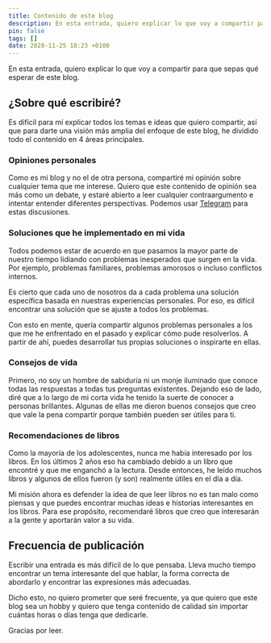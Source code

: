 ```yaml
---
title: Contenido de este blog
description: En esta entrada, quiero explicar lo que voy a compartir para que sepas qué esperar de este blog.
pin: false
tags: []
date: 2020-11-25 18:23 +0100
---
```


En esta entrada, quiero explicar lo que voy a compartir para que sepas qué esperar de este blog.

## ¿Sobre qué escribiré?

Es difícil para mí explicar todos los temas e ideas que quiero compartir, así que para darte una visión más amplia del enfoque de este blog, he dividido todo el contenido en 4 áreas principales.

### Opiniones personales

Como es mi blog y no el de otra persona, compartiré mi opinión sobre cualquier tema que me interese. Quiero que este contenido de opinión sea más como un debate, y estaré abierto a leer cualquier contraargumento e intentar entender diferentes perspectivas. Podemos usar [Telegram](https://t.me/monkeyandres) para estas discusiones.

### Soluciones que he implementado en mi vida

Todos podemos estar de acuerdo en que pasamos la mayor parte de nuestro tiempo lidiando con problemas inesperados que surgen en la vida. Por ejemplo, problemas familiares, problemas amorosos o incluso conflictos internos.

Es cierto que cada uno de nosotros da a cada problema una solución específica basada en nuestras experiencias personales. Por eso, es difícil encontrar una solución que se ajuste a todos los problemas.

Con esto en mente, quería compartir algunos problemas personales a los que me he enfrentado en el pasado y explicar cómo pude resolverlos. A partir de ahí, puedes desarrollar tus propias soluciones o inspirarte en ellas.

### Consejos de vida

Primero, no soy un hombre de sabiduría ni un monje iluminado que conoce todas las respuestas a todas tus preguntas existentes. Dejando eso de lado, diré que a lo largo de mi corta vida he tenido la suerte de conocer a personas brillantes. Algunas de ellas me dieron buenos consejos que creo que vale la pena compartir porque también pueden ser útiles para ti.

### Recomendaciones de libros

Como la mayoría de los adolescentes, nunca me había interesado por los libros. En los últimos 2 años eso ha cambiado debido a un libro que encontré y que me enganchó a la lectura. Desde entonces, he leído muchos libros y algunos de ellos fueron (y son) realmente útiles en el día a día.

Mi misión ahora es defender la idea de que leer libros no es tan malo como piensas y que puedes encontrar muchas ideas e historias interesantes en los libros. Para ese propósito, recomendaré libros que creo que interesarán a la gente y aportarán valor a su vida.

## Frecuencia de publicación

Escribir una entrada es más difícil de lo que pensaba. Lleva mucho tiempo encontrar un tema interesante del que hablar, la forma correcta de abordarlo y encontrar las expresiones más adecuadas.

Dicho esto, no quiero prometer que seré frecuente, ya que quiero que este blog sea un hobby y quiero que tenga contenido de calidad sin importar cuántas horas o días tenga que dedicarle.

Gracias por leer.